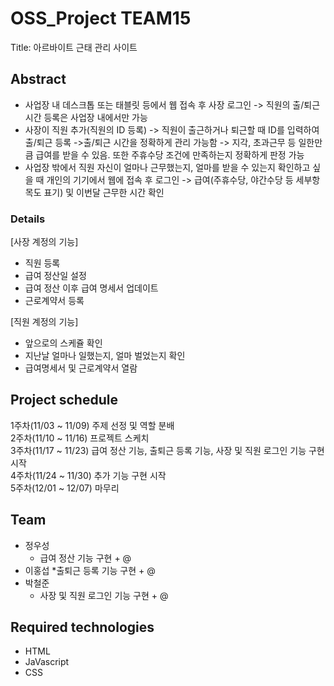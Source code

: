 # OSS_Project TEAM15
Title: 아르바이트 근태 관리 사이트
## Abstract
* 사업장 내 데스크톱 또는 태블릿 등에서 웹 접속 후 사장 로그인 -> 직원의 출/퇴근 시간 등록은 사업장 내에서만 가능 
* 사장이 직원 추가(직원의 ID 등록) -> 직원이 출근하거나 퇴근할 때 ID를 입력하여 출/퇴근 등록
 ->출/퇴근 시간을 정확하게 관리 가능함 -> 지각, 초과근무 등 일한만큼 급여를 받을 수 있음. 또한 주휴수당 조건에 만족하는지 정확하게 판정 가능
* 사업장 밖에서 직원 자신이 얼마나 근무했는지, 얼마를 받을 수 있는지 확인하고 싶을 때 개인의 기기에서 웹에 접속 후 로그인 -> 급여(주휴수당, 야간수당 등 세부항목도 표기) 및 이번달 근무한 시간 확인

### Details
[사장 계정의 기능] 
* 직원 등록
* 급여 정산일 설정
* 급여 정산 이후 급여 명세서 업데이트
* 근로계약서 등록

[직원 계정의 기능]
* 앞으로의 스케쥴 확인
* 지난날 얼마나 일했는지, 얼마 벌었는지 확인
* 급여명세서 및 근로계약서 열람

## Project schedule
1주차(11/03 ~ 11/09) 주제 선정 및 역할 분배 <br/>
2주차(11/10 ~ 11/16) 프로젝트 스케치 <br/>
3주차(11/17 ~ 11/23) 급여 정산 기능, 출퇴근 등록 기능, 사장 및 직원 로그인 기능 구현 시작 <br/>
4주차(11/24 ~ 11/30) 추가 기능 구현 시작 <br/>
5주차(12/01 ~ 12/07) 마무리
## Team
* 정우성
  * 급여 정산 기능 구현 + @
* 이홍섭
  *출퇴근 등록 기능 구현 + @
* 박철준
  * 사장 및 직원 로그인 기능 구현 + @
## Required technologies
* HTML
* JaVascript
* CSS
